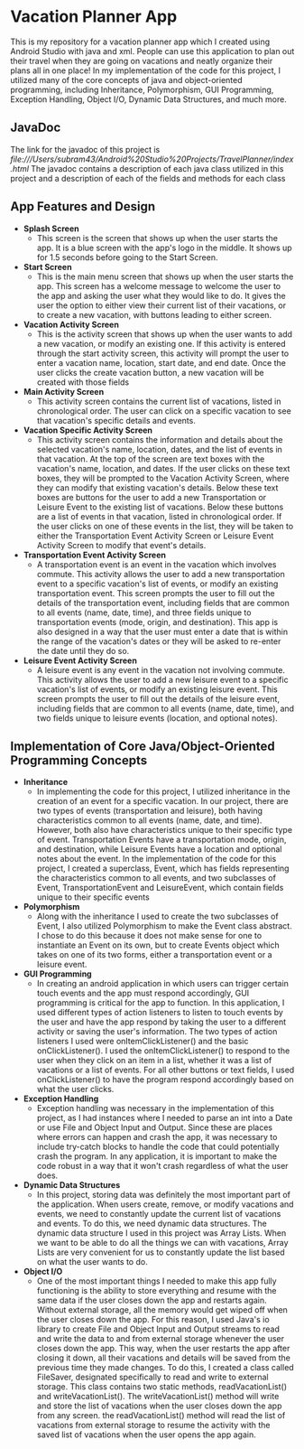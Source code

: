 # Vacation Planner App
This is my repository for a vacation planner app which I created using Android Studio with java and xml. People can use this application to plan out their travel when they are going on vacations and neatly organize their plans all in one place! In my implementation of the code for this project, I utilized many of the core concepts of java and object-oriented programming, including Inheritance, Polymorphism, GUI Programming, Exception Handling, Object I/O, Dynamic Data Structures, and much more.

## JavaDoc
The link for the javadoc of this project is *file:///Users/subram43/Android%20Studio%20Projects/TravelPlanner/index.html*
The javadoc contains a description of each java class utilized in this project and a description of each of the fields and methods for each class

## App Features and Design
  * **Splash Screen**
    - This screen is the screen that shows up when the user starts the app. It is a blue screen with the app's logo in the middle. It shows up for 1.5 seconds before going to the Start Screen.
  * **Start Screen**
    - This is the main menu screen that shows up when the user starts the app. This screen has a welcome message to welcome the user to the app and asking the user what they would like to do. It gives the user the option to either view their current list of their vacations, or to create a new vacation, with buttons leading to either screen.
  * **Vacation Activity Screen**
    - This is the activity screen that shows up when the user wants to add a new vacation, or modify an existing one. If this activity is entered through the start activity screen, this activity will prompt the user to enter a vacation name, location, start date, and end date. Once the user clicks the create vacation button, a new vacation will be created with those fields
  * **Main Activity Screen**
    - This activity screen contains the current list of vacations, listed in chronological order. The user can click on a specific vacation to see that vacation's specific details and events.
  * **Vacation Specific Activity Screen**
    - This activity screen contains the information and details about the selected vacation's name, location, dates, and the list of events in that vacation. At the top of the screen are text boxes with the vacation's name, location, and dates. If the user clicks on these text boxes, they will be prompted to the Vacation Activity Screen, where they can modify that existing vacation's details. Below these text boxes are buttons for the user to add a new Transportation or Leisure Event to the existing list of vacations. Below these buttons are a list of events in that vacation, listed in chronological order. If the user clicks on one of these events in the list, they will be taken to either the Transportation Event Activity Screen or Leisure Event Activity Screen to modify that event's details.
  * **Transportation Event Activity Screen**
    - A transportation event is an event in the vacation which involves commute. This activity allows the user to add a new transportation event to a specific vacation's list of events, or modify an existing transportation event. This screen prompts the user to fill out the details of the transportation event, including fields that are common to all events (name, date, time), and three fields unique to transportation events (mode, origin, and destination). This app is also designed in a way that the user must enter a date that is within the range of the vacation's dates or they will be asked to re-enter the date until they do so.
  * **Leisure Event Activity Screen**
    - A leisure event is any event in the vacation not involving commute. This activity allows the user to add a new leisure event to a specific vacation's list of events, or modify an existing leisure event. This screen prompts the user to fill out the details of the leisure event, including fields that are common to all events (name, date, time), and two fields unique to leisure events (location, and optional notes).
    
## Implementation of Core Java/Object-Oriented Programming Concepts
  * **Inheritance**
    - In implementing the code for this project, I utilized inheritance in the creation of an event for a specific vacation. In our project, there are two types of events (transportation and leisure), both having characteristics common to all events (name, date, and time). However, both also have characteristics unique to their specific type of event. Transportation Events have a transportation mode, origin, and destination, while Leisure Events have a location and optional notes about the event. In the implementation of the code for this project, I created a superclass, Event, which has fields representing the characteristics common to all events, and two subclasses of Event, TransportationEvent and LeisureEvent, which contain fields unique to their specific events
  * **Polymorphism**
    - Along with the inheritance I used to create the two subclasses of Event, I also utilized Polymorphism to make the Event class abstract. I chose to do this because it does not make sense for one to instantiate an Event on its own, but to create Events object which takes on one of its two forms, either a transportation event or a leisure event.
  * **GUI Programming**
    - In creating an android application in which users can trigger certain touch events and the app must respond accordingly, GUI programming is critical for the app to function. In this application, I used different types of action listeners to listen to touch events by the user and have the app respond by taking the user to a different activity or saving the user's information. The two types of action listeners I used were onItemClickListener() and the basic onClickListener(). I used the onItemClickListener() to respond to the user when they click on an item in a list, whether it was a list of vacations or a list of events. For all other buttons or text fields, I used onClickListener() to have the program respond accordingly based on what the user clicks.
  * **Exception Handling**
    - Exception handling was necessary in the implementation of this project, as I had instances where I needed to parse an int into a Date or use File and Object Input and Output. Since these are places where errors can happen and crash the app, it was necessary to include try-catch blocks to handle the code that could potentially crash the program. In any application, it is important to make the code robust in a way that it won't crash regardless of what the user does.
  * **Dynamic Data Structures**
    - In this project, storing data was definitely the most important part of the application. When users create, remove, or modify vacations and events, we need to constantly update the current list of vacations and events. To do this, we need dynamic data structures. The dynamic data structure I used in this project was Array Lists. When we want to be able to do all the things we can with vacations, Array Lists are very convenient for us to constantly update the list based on what the user wants to do.
  * **Object I/O**
    - One of the most important things I needed to make this app fully functioning is the ability to store everything and resume with the same data if the user closes down the app and restarts again. Without external storage, all the memory would get wiped off when the user closes down the app. For this reason, I used Java's io library to create File and Object Input and Output streams to read and write the data to and from external storage whenever the user closes down the app. This way, when the user restarts the app after closing it down, all their vacations and details will be saved from the previous time they made changes. To do this, I created a class called FileSaver, designated specifically to read and write to external storage. This class contains two static methods, readVacationList() and writeVacationList(). The writeVacationList() method will write and store the list of vacations when the user closes down the app from any screen. the readVacationList() method will read the list of vacations from external storage to resume the activity with the saved list of vacations when the user opens the app again.
